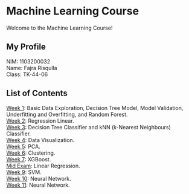 # Machine Learning Course
Welcome to the Machine Learning Course!

## My Profile
NIM: 1103200032\
Name: Fajra Risqulla\
Class: TK-44-06

## List of Contents

[Week 1](https://github.com/cisnux-seed/course-machine-learning/tree/main/week_1): Basic Data Exploration, Decision Tree Model, Model Validation, Underfitting and Overfitting, and Random Forest.\
[Week 2](https://github.com/cisnux-seed/course-machine-learning/tree/main/week_2): Regression Linear.\
[Week 3](https://github.com/cisnux-seed/course-machine-learning/tree/main/week_3): Decision Tree Classifier and kNN (k-Nearest Neighbours) Classifier.\
[Week 4](https://github.com/cisnux-seed/course-machine-learning/tree/main/week_4): Data Visualization.\
[Week 5](https://github.com/cisnux-seed/course-machine-learning/tree/main/week_5): PCA.\
[Week 6](https://github.com/cisnux-seed/course-machine-learning/tree/main/week_6): Clustering.\
[Week 7](https://github.com/cisnux-seed/course-machine-learning/tree/main/week_7): XGBoost.\
[Mid Exam](https://github.com/cisnux-seed/course-machine-learning/tree/main/mid_exam): Linear Regression.\
[Week 9](https://github.com/cisnux-seed/course-machine-learning/tree/main/week_9): SVM.\
[Week 10](https://github.com/cisnux-seed/course-machine-learning/tree/main/week_10): Neural Network.\
[Week 11](https://github.com/cisnux-seed/course-machine-learning/tree/main/week_11): Neural Network.
